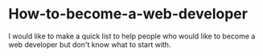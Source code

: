 # How-to-become-a-web-developer
I would like to make a quick list to help people who would like to become a web developer but don't know what to start with. 
